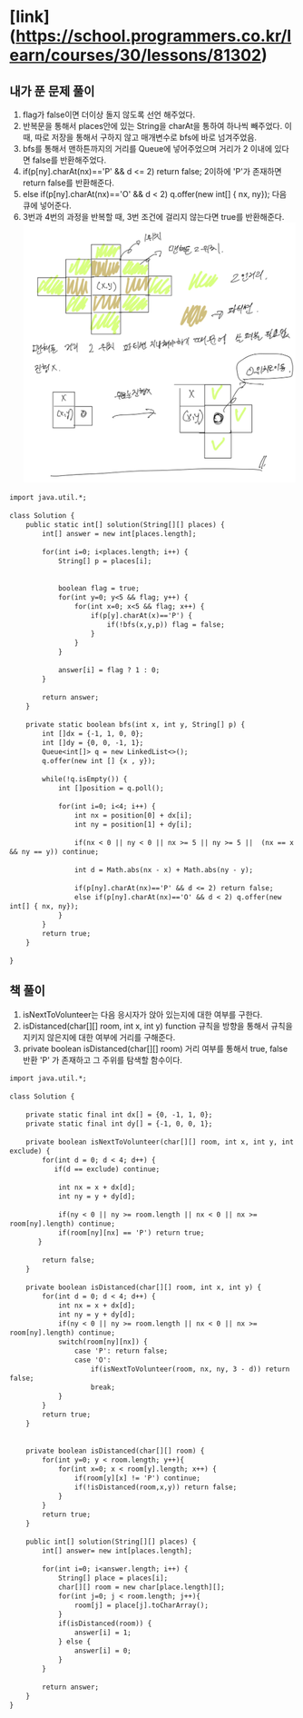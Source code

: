 # [link] (https://school.programmers.co.kr/learn/courses/30/lessons/81302)

## 내가 푼 문제 풀이
1. flag가 false이면 더이상 돌지 않도록 선언 해주었다.
2. 반복문을 통해서 places안에 있는 String을 charAt을 통하여 하나씩 빼주었다. 이때, 따로 저장을 통해서 구하지 않고 매개변수로 bfs에 바로 넘겨주었음. 
3. bfs를 통해서 맨하튼까지의 거리를 Queue에 넣어주었으며 거리가 2 이내에 있다면 false를 반환해주었다.  
4. if(p[ny].charAt(nx)=='P' && d <= 2) return false; 2이하에 'P'가 존재하면 return false를 반환해준다. 
5. else if(p[ny].charAt(nx)=='O' && d < 2) q.offer(new int[] { nx, ny}); 다음 큐에 넣어준다.
6. 3번과 4번의 과정을 반복할 때, 3번 조건에 걸리지 않는다면 true를 반환해준다.
![img.png](img.png)
```
import java.util.*;

class Solution {
    public static int[] solution(String[][] places) {
        int[] answer = new int[places.length];
        
        for(int i=0; i<places.length; i++) {
            String[] p = places[i];
            
            
            boolean flag = true;
            for(int y=0; y<5 && flag; y++) {
                for(int x=0; x<5 && flag; x++) {
                    if(p[y].charAt(x)=='P') {
                        if(!bfs(x,y,p)) flag = false;
                    }
                }
            }
            
            answer[i] = flag ? 1 : 0;
        }
        
        return answer;
    }
    
    private static boolean bfs(int x, int y, String[] p) {
        int []dx = {-1, 1, 0, 0};
        int []dy = {0, 0, -1, 1};
        Queue<int[]> q = new LinkedList<>();
        q.offer(new int [] {x , y});
        
        while(!q.isEmpty()) {
            int []position = q.poll();
            
            for(int i=0; i<4; i++) {
                int nx = position[0] + dx[i];
                int ny = position[1] + dy[i];
                
                if(nx < 0 || ny < 0 || nx >= 5 || ny >= 5 ||  (nx == x && ny == y)) continue;
                
                int d = Math.abs(nx - x) + Math.abs(ny - y);
                
                if(p[ny].charAt(nx)=='P' && d <= 2) return false;
                else if(p[ny].charAt(nx)=='O' && d < 2) q.offer(new int[] { nx, ny});
            }
        }
        return true;
    }
    
}
```


## 책 풀이

1. isNextToVolunteer는 다음 응시자가 앉아 있는지에 대한 여부를 구한다.
2. isDistanced(char[][] room, int x, int y) function 규칙을 방향을 통해서 규칙을 지키지 않은지에 대한 여부에 거리를 구해준다.
3. private boolean isDistanced(char[][] room) 거리 여부를 통해서 true, false 반환 'P' 가 존재하고 그 주위를 탐색할 함수이다. 

```
import java.util.*;

class Solution {
    
    private static final int dx[] = {0, -1, 1, 0};
    private static final int dy[] = {-1, 0, 0, 1};
    
    private boolean isNextToVolunteer(char[][] room, int x, int y, int exclude) {
        for(int d = 0; d < 4; d++) {
           if(d == exclude) continue;
            
            int nx = x + dx[d];
            int ny = y + dy[d];
            
            if(ny < 0 || ny >= room.length || nx < 0 || nx >= room[ny].length) continue;
            if(room[ny][nx] == 'P') return true;
       }
       
        return false;
    }
    
    private boolean isDistanced(char[][] room, int x, int y) {
        for(int d = 0; d < 4; d++) {
            int nx = x + dx[d];
            int ny = y + dy[d];
            if(ny < 0 || ny >= room.length || nx < 0 || nx >= room[ny].length) continue;
            switch(room[ny][nx]) {
                case 'P': return false;
                case 'O': 
                    if(isNextToVolunteer(room, nx, ny, 3 - d)) return false;
                    break;
            }
        }
        return true;
    }
    
    
    private boolean isDistanced(char[][] room) {
        for(int y=0; y < room.length; y++){
            for(int x=0; x < room[y].length; x++) {
                if(room[y][x] != 'P') continue;
                if(!isDistanced(room,x,y)) return false;
            }
        }
        return true;
    }
    
    public int[] solution(String[][] places) {
        int[] answer= new int[places.length];
        
        for(int i=0; i<answer.length; i++) {
            String[] place = places[i];
            char[][] room = new char[place.length][];
            for(int j=0; j < room.length; j++){
                room[j] = place[j].toCharArray();
            }
            if(isDistanced(room)) {
                answer[i] = 1;
            } else {
                answer[i] = 0;
            }
        }
        
        return answer;
    }
}
```